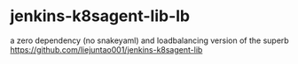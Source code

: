 # jenkins-k8sagent-lib-lb
a zero dependency (no snakeyaml) and loadbalancing version of the superb https://github.com/liejuntao001/jenkins-k8sagent-lib
